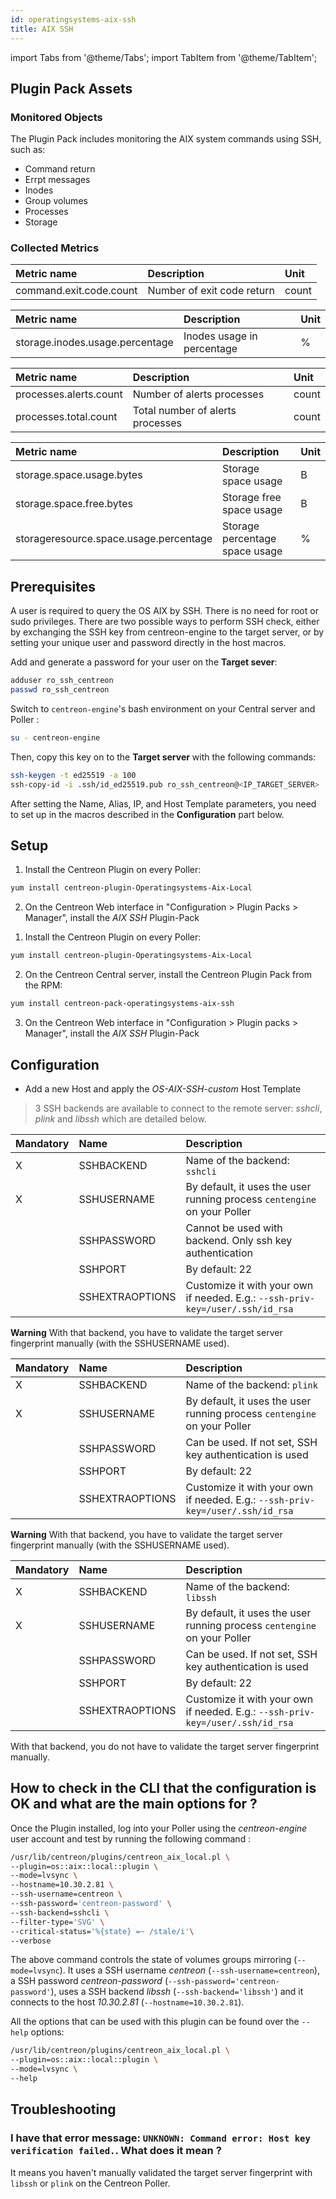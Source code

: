 ```yaml
---
id: operatingsystems-aix-ssh
title: AIX SSH
---
```

import Tabs from '@theme/Tabs';
import TabItem from '@theme/TabItem';


## Plugin Pack Assets

### Monitored Objects

The Plugin Pack includes monitoring the AIX system commands using SSH, such as:
* Command return
* Errpt messages
* Inodes
* Group volumes
* Processes
* Storage

### Collected Metrics

<Tabs groupId="operating-systems">
<TabItem value="Cmdreturn" label="Cmdreturn">

| Metric name             | Description                | Unit  |
| :---------------------- | :------------------------- | :---- |
| command.exit.code.count | Number of exit code return | count |

</TabItem>
<TabItem value="Inodes" label="Inodes">

| Metric name                     | Description                | Unit |
| :------------------------------ | :------------------------- | :--- |
| storage.inodes.usage.percentage | Inodes usage in percentage | %    |

</TabItem>
<TabItem value="Process" label="Process">

| Metric name            | Description                      | Unit  |
| :--------------------- | :------------------------------- | :---- |
| processes.alerts.count | Number of alerts processes       | count |
| processes.total.count  | Total number of alerts processes | count |

</TabItem>
<TabItem value="Storage" label="Storage">

| Metric name                            | Description                    | Unit |
| :------------------------------------- | :----------------------------- | :--- |
| storage.space.usage.bytes              | Storage space usage            | B    |
| storage.space.free.bytes               | Storage free space usage       | B    |
| storageresource.space.usage.percentage | Storage percentage space usage | %    |



</TabItem>
</Tabs>

## Prerequisites

A user is required to query the OS AIX by SSH. There is no need for root or sudo privileges.
There are two possible ways to perform SSH check, either by exchanging the SSH key from centreon-engine to the target server,
or by setting your unique user and password directly in the host macros.

<Tabs groupId="operating-systems">
<TabItem value="SSH keys exchange" label="SSH keys exchange">

Add and generate a password for your user on the **Target sever**:

```bash
adduser ro_ssh_centreon
passwd ro_ssh_centreon
```

Switch to `centreon-engine`'s bash environment on your Central server and Poller :

```bash
su - centreon-engine
```

Then, copy this key on to the **Target server** with the following commands:

```bash
ssh-keygen -t ed25519 -a 100
ssh-copy-id -i .ssh/id_ed25519.pub ro_ssh_centreon@<IP_TARGET_SERVER>
```

</TabItem>
<TabItem value="User/Password Authentication" label="User/Password Authentication">

After setting the Name, Alias, IP, and Host Template parameters, you need to set up in the macros described in the **Configuration** part below.

</TabItem>
</Tabs>

## Setup

<Tabs groupId="licence-systems">
<TabItem value="Online IMP Licence & IT100 Editions" label="Online IMP Licence & IT100 Editions">

1. Install the Centreon Plugin on every Poller:

```bash
yum install centreon-plugin-Operatingsystems-Aix-Local
```

2. On the Centreon Web interface in "Configuration > Plugin Packs > Manager", install the *AIX SSH* Plugin-Pack

</TabItem>
<TabItem value="Offline IMP License" label="Offline IMP License">

1. Install the Centreon Plugin on every Poller:

```bash
yum install centreon-plugin-Operatingsystems-Aix-Local
```

2. On the Centreon Central server, install the Centreon Plugin Pack from the RPM:

```bash
yum install centreon-pack-operatingsystems-aix-ssh
```

3. On the Centreon Web interface in "Configuration > Plugin packs > Manager", install the *AIX SSH* Plugin-Pack

</TabItem>
</Tabs>

## Configuration

* Add a new Host and apply the *OS-AIX-SSH-custom* Host Template

> 3 SSH backends are available to connect to the remote server: *sshcli*, *plink* and *libssh* which are detailed below.

<Tabs groupId="operating-systems">
<TabItem value="sshcli backend" label="sshcli backend">

| Mandatory | Name            | Description                                                                        |
| :-------- | :-------------- | :--------------------------------------------------------------------------------- |
| X         | SSHBACKEND      | Name of the backend: ```sshcli```                                                  |
| X         | SSHUSERNAME     | By default, it uses the user running process ```centengine``` on your Poller       |
|           | SSHPASSWORD     | Cannot be used with backend. Only ssh key authentication                           |
|           | SSHPORT         | By default: 22                                                                     |
|           | SSHEXTRAOPTIONS | Customize it with your own if needed. E.g.: ```--ssh-priv-key=/user/.ssh/id_rsa``` |

**Warning** With that backend, you have to validate the target server fingerprint manually (with the SSHUSERNAME used).

</TabItem>
<TabItem value="plink backend" label="plink backend">

| Mandatory | Name            | Description                                                                        |
| :-------- | :-------------- | :--------------------------------------------------------------------------------- |
| X         | SSHBACKEND      | Name of the backend: ```plink```                                                   |
| X         | SSHUSERNAME     | By default, it uses the user running process ```centengine``` on your Poller       |
|           | SSHPASSWORD     | Can be used. If not set, SSH key authentication is used                            |
|           | SSHPORT         | By default: 22                                                                     |
|           | SSHEXTRAOPTIONS | Customize it with your own if needed. E.g.: ```--ssh-priv-key=/user/.ssh/id_rsa``` |

**Warning** With that backend, you have to validate the target server fingerprint manually (with the SSHUSERNAME used).

</TabItem>
<TabItem value="libssh backend (default)" label="libssh backend (default)">

| Mandatory | Name            | Description                                                                        |
| :-------- | :-------------- | :--------------------------------------------------------------------------------- |
| X         | SSHBACKEND      | Name of the backend: ```libssh```                                                  |
| X         | SSHUSERNAME     | By default, it uses the user running process ```centengine``` on your Poller       |
|           | SSHPASSWORD     | Can be used. If not set, SSH key authentication is used                            |
|           | SSHPORT         | By default: 22                                                                     |
|           | SSHEXTRAOPTIONS | Customize it with your own if needed. E.g.: ```--ssh-priv-key=/user/.ssh/id_rsa``` |

With that backend, you do not have to validate the target server fingerprint manually.

</TabItem>
</Tabs>

## How to check in the CLI that the configuration is OK and what are the main options for ?

Once the Plugin installed, log into your Poller using the *centreon-engine* user account and test by running the following command :

```bash
/usr/lib/centreon/plugins/centreon_aix_local.pl \
--plugin=os::aix::local::plugin \
--mode=lvsync \
--hostname=10.30.2.81 \
--ssh-username=centreon \
--ssh-password='centreon-password' \
--ssh-backend=sshcli \
--filter-type='SVG' \
--critical-status='%{state} =~ /stale/i'\
--verbose
```

The above command controls the state of volumes groups mirroring (```--mode=lvsync```).
It uses a SSH username _centreon_ (```--ssh-username=centreon```), a SSH password _centreon-password_ (```--ssh-password='centreon-password'```),
uses a SSH backend _libssh_ (```--ssh-backend='libssh'```) and it connects to the host _10.30.2.81_ (```--hostname=10.30.2.81```).

All the options that can be used with this plugin can be found over the ```--help``` options:

```bash
/usr/lib/centreon/plugins/centreon_aix_local.pl \
--plugin=os::aix::local::plugin \
--mode=lvsync \
--help
```

## Troubleshooting

### I have that error message: ```UNKNOWN: Command error: Host key verification failed.```. What does it mean ?

It means you haven't manually validated the target server fingerprint with ```libssh``` or ```plink``` on the Centreon Poller.
